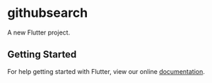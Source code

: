 # githubsearch

A new Flutter project.

## Getting Started

For help getting started with Flutter, view our online
[documentation](https://flutter.io/).
